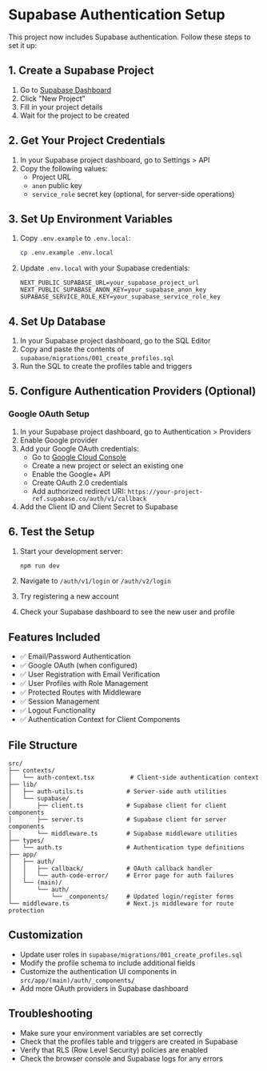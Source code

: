 # Supabase Authentication Setup

This project now includes Supabase authentication. Follow these steps to set it up:

## 1. Create a Supabase Project

1. Go to [Supabase Dashboard](https://app.supabase.com)
2. Click "New Project"
3. Fill in your project details
4. Wait for the project to be created

## 2. Get Your Project Credentials

1. In your Supabase project dashboard, go to Settings > API
2. Copy the following values:
   - Project URL
   - `anon` public key
   - `service_role` secret key (optional, for server-side operations)

## 3. Set Up Environment Variables

1. Copy `.env.example` to `.env.local`:

   ```bash
   cp .env.example .env.local
   ```

2. Update `.env.local` with your Supabase credentials:
   ```env
   NEXT_PUBLIC_SUPABASE_URL=your_supabase_project_url
   NEXT_PUBLIC_SUPABASE_ANON_KEY=your_supabase_anon_key
   SUPABASE_SERVICE_ROLE_KEY=your_supabase_service_role_key
   ```

## 4. Set Up Database

1. In your Supabase project dashboard, go to the SQL Editor
2. Copy and paste the contents of `supabase/migrations/001_create_profiles.sql`
3. Run the SQL to create the profiles table and triggers

## 5. Configure Authentication Providers (Optional)

### Google OAuth Setup

1. In your Supabase project dashboard, go to Authentication > Providers
2. Enable Google provider
3. Add your Google OAuth credentials:
   - Go to [Google Cloud Console](https://console.cloud.google.com)
   - Create a new project or select an existing one
   - Enable the Google+ API
   - Create OAuth 2.0 credentials
   - Add authorized redirect URI: `https://your-project-ref.supabase.co/auth/v1/callback`
4. Add the Client ID and Client Secret to Supabase

## 6. Test the Setup

1. Start your development server:

   ```bash
   npm run dev
   ```

2. Navigate to `/auth/v1/login` or `/auth/v2/login`
3. Try registering a new account
4. Check your Supabase dashboard to see the new user and profile

## Features Included

- ✅ Email/Password Authentication
- ✅ Google OAuth (when configured)
- ✅ User Registration with Email Verification
- ✅ User Profiles with Role Management
- ✅ Protected Routes with Middleware
- ✅ Session Management
- ✅ Logout Functionality
- ✅ Authentication Context for Client Components

## File Structure

```
src/
├── contexts/
│   └── auth-context.tsx          # Client-side authentication context
├── lib/
│   ├── auth-utils.ts            # Server-side auth utilities
│   └── supabase/
│       ├── client.ts            # Supabase client for client components
│       ├── server.ts            # Supabase client for server components
│       └── middleware.ts        # Supabase middleware utilities
├── types/
│   └── auth.ts                  # Authentication type definitions
├── app/
│   ├── auth/
│   │   ├── callback/            # OAuth callback handler
│   │   └── auth-code-error/     # Error page for auth failures
│   └── (main)/
│       └── auth/
│           └── _components/     # Updated login/register forms
└── middleware.ts                # Next.js middleware for route protection
```

## Customization

- Update user roles in `supabase/migrations/001_create_profiles.sql`
- Modify the profile schema to include additional fields
- Customize the authentication UI components in `src/app/(main)/auth/_components/`
- Add more OAuth providers in Supabase dashboard

## Troubleshooting

- Make sure your environment variables are set correctly
- Check that the profiles table and triggers are created in Supabase
- Verify that RLS (Row Level Security) policies are enabled
- Check the browser console and Supabase logs for any errors
